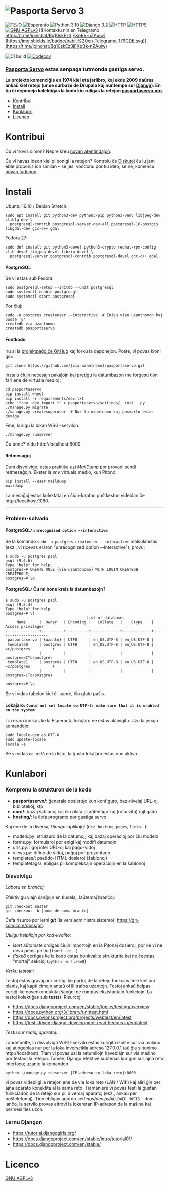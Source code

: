 # ![Pasporta Servo 3](https://cdn.rawgit.com/tejo-esperanto/pasportaservo/master/logos/pasportaservo_logo.svg)

[![TEJO](https://img.shields.io/badge/Projekto_de-TEJO-orange.svg)](https://tejo.org)
[![Esperanto](https://img.shields.io/badge/Esperanto-jes-green.svg)](https://eo.wikipedia.org/wiki/Esperanto)
[![Python 3.10](https://img.shields.io/badge/Python-3.10-blue.svg)](https://docs.python.org/3.10/)
[![Django 3.2](https://img.shields.io/badge/Django-3.2-0C4B33.svg)](https://docs.djangoproject.com/en/3.2/)
[![HTTP](https://img.shields.io/badge/HTTP-2-blue.svg)](https://http2.github.io/)
[![HTTPS](https://img.shields.io/badge/HTTPS-jes-green.svg)](https://www.ssllabs.com/ssltest/analyze.html?d=pasportaservo.org)
[![GNU AGPLv3](https://img.shields.io/badge/licenco-GNU_AGPLv3-blue.svg)](https://www.gnu.org/licenses/agpl-3.0.html)
[![Kontaktu nin en Telegramo https://t.me/joinchat/Bg10skEz3jFXpBk-nZAuiw](https://img.shields.io/badge/babili%20en-Telegramo-179CDE.svg)](https://t.me/joinchat/Bg10skEz3jFXpBk-nZAuiw)

![CI build](https://github.com/tejoesperanto/pasportaservo/actions/workflows/ci.yml/badge.svg)
[![Codecov](https://img.shields.io/codecov/c/github/tejoesperanto/pasportaservo.svg)](https://codecov.io/github/tejoesperanto/pasportaservo)


### [Pasporta Servo](https://eo.wikipedia.org/wiki/Pasporta_Servo) estas senpaga tutmonda gastiga servo.

**La projekto komenciĝis en 1974 kiel eta jarlibro, kaj ekde 2009 daŭras ankaŭ kiel retejo
  (unue surbaze de Drupalo kaj nuntempe sur [Dĵango](https://www.djangoproject.com)).
  En tiu ĉi deponejo kolektiĝas la kodo kiu ruligas la retejon [pasportaservo.org](https://www.pasportaservo.org).**

- [Kontribui](#kontribui)
- [Instali](#instali)
- [Kunlabori](#kunlabori)
- [Licenco](#licenco)


# Kontribui

Ĉu vi trovis cimon? Nepre kreu [novan atentindaĵon](https://github.com/tejoesperanto/pasportaservo/issues/new).

Ĉu vi havas ideon kiel plibonigi la retejon?
Kontrolu ĉe [Diskutoj](https://github.com/tejoesperanto/pasportaservo/discussions) ĉu iu jam eble proponis ion
similan – se jes, voĉdonu por tiu ideo;
se ne, komencu [novan fadenon](https://github.com/tejoesperanto/pasportaservo/discussions/new?category=ideas).


# Instali

Ubuntu 16.10 / Debian Stretch:

    sudo apt install git python3-dev python3-pip python3-venv libjpeg-dev zlib1g-dev \
      postgresql-contrib postgresql-server-dev-all postgresql-10-postgis libgdal-dev gcc-c++ gdal

Fedora 27:

    sudo dnf install git python3-devel python3-crypto redhat-rpm-config zlib-devel libjpeg-devel libzip-devel \
      postgresql-server postgresql-contrib postgresql-devel gcc-c++ gdal


#### PostgreSQL

Se vi estas sub Fedora:

    sudo postgresql-setup --initdb --unit postgresql
    sudo systemctl enable postgresql
    sudo systemctl start postgresql

Por ĉiuj:

    sudo -u postgres createuser --interactive  # Enigu vian uzantnomon kaj poste 'y'
    createdb via-uzantnomo
    createdb pasportaservo


#### Fontkodo

Iru al la [projektpaĝo ĉe GitHub](https://github.com/tejoesperanto/pasportaservo)
kaj forku la deponejon. Poste, vi povas kloni ĝin:

    git clone https://github.com/{via-uzantnomo}/pasportaservo.git

Instalu ĉiujn necesajn pakaĵojn kaj pretigu la datumbazon (ne forgesu tion fari ene de virtuala medio):

    cd pasportaservo
    pip install wheel
    pip install -r requirements/dev.txt
    echo 'from .dev import *' > pasportaservo/settings/__init__.py
    ./manage.py migrate
    ./manage.py createsuperuser  # Nur la uzantnomo kaj pasvorto estas deviga

Fine, kurigu la lokan WSGI-servilon:

    ./manage.py runserver

Ĉu bone? Vidu http://localhost:8000.


#### Retmesaĝoj

Dum disvolvigo, estas praktika uzi *MailDump* por provadi sendi retmesaĝojn.
Ekster la *env* virtuala medio, kun Pitono:

    pip install --user maildump
    maildump

La mesaĝoj estos kolektataj en ĉion-kaptan poŝtkeston videblan ĉe http://localhost:1080.


----


### Problem-solvado

#### PostgreSQL: `unrecognized option --interactive`
Se la komando `sudo -u postgres createuser --interactive` malsukcesas
(ekz., vi ricevas eraron "unrecognized option --interactive"), provu:

    $ sudo -u postgres psql
    psql (9.6.6)
    Type "help" for help.
    postgres=# CREATE ROLE {via-uzantonomo} WITH LOGIN CREATEDB CREATEROLE;
    postgres=# \q

#### PostgreSQL: Ĉu mi bone kreis la datumbazojn?

    $ sudo -u postgres psql
    psql (9.5.4)
    Type "help" for help.
    postgres=# \l
                                        List of databases
         Name      |  Owner   | Encoding |   Collate   |    Ctype    |   Access privileges
    ---------------+----------+----------+-------------+-------------+-----------------------
     pasportaservo | {uzanto} | UTF8     | en_US.UTF-8 | en_US.UTF-8 |
     template0     | postgres | UTF8     | en_US.UTF-8 | en_US.UTF-8 | =c/postgres          +
                   |          |          |             |             | postgres=CTc/postgres
     template1     | postgres | UTF8     | en_US.UTF-8 | en_US.UTF-8 | =c/postgres          +
                   |          |          |             |             | postgres=CTc/postgres

    postgres=# \q

Se vi vidas tabelon kiel ĉi-supre, ĉio glate paŝis.

#### Lokaĵaro: `Could not set locale eo.UTF-8: make sure that it is enabled on the system`
Tia eraro indikas ke la Esperanta lokaĵaro ne estas aktivigita. Uzu la jenajn komandojn:

    sudo locale-gen eo.UTF-8
    sudo update-locale
    locale -a

Se vi vidas `eo.utf8` en la listo, la ĝusta lokaĵaro estas nun aktiva.


# Kunlabori

### Komprenu la strukturon de la kodo

- **pasportaservo/**: ĝenerala dosierujo kun konfiguro, baz-nivelaj URL-oj, bibliotekoj, ktp
- **core/**: bazaj ŝablonoj kaj ĉio rilata al aŭtentigo kaj (rolbazita) rajtigado
- **hosting/**: la ĉefa programo por gastiga servo

Kaj ene de la diversaj *Dĵango-aplikaĵoj* (ekz. `hosting`, `pages`, `links`…):

- models.py: strukturo de la datumoj, kaj bazaj operacioj por ĉiu modelo
- forms.py: formularoj por enigi kaj modifi datumojn
- urls.py: ligoj inter URL-oj kaj paĝo-vidoj
- views.py: difino de vidoj, paĝoj por prezentado
- templates/: pseŭdo-HTML dosieroj (ŝablonoj)
- templatetags/: ebligas pli kompleksajn operaciojn en la ŝablonoj


### Disvolvigu

*Laboru en branĉoj:*

Efektivigu viajn ŝanĝojn en tiucelaj, laŭtemaj branĉoj:

    git checkout master
    git checkout -b {nomo-de-nova-branĉo}

Ĉefa risurco por lerni ***git*** (la versiadministra sistemo): https://git-scm.com/docs/git.

*Utiligu helpilojn por kod-kvalito:*

* *isort* aŭtomate ordigas ĉiujn importojn en la Pitonaj dosieroj, por ke vi ne devu pensi pri tio
  (`isort -rc .`)
* *flake8* certigas ke la kodo estas bonkvalite strukturita kaj ne ĉeestas “mortaj” sekcioj
  (`python -m flake8`)

*Verku testojn:*

Testoj estas gravaj por certigi ke partoj de la retejo funkcias tiele kiel oni planis, kaj kapti cimojn
antaŭ ol ili trafos uzantojn. Testoj ankaŭ helpas certiĝi ke novenkondukitaj ŝanĝoj ne rompas ekzistantajn
funkciojn. La testoj kolektiĝas sub **tests/**. Risurcoj:
- https://docs.djangoproject.com/en/stable/topics/testing/overview
- https://docs.python.org/3/library/unittest.html
- https://docs.pylonsproject.org/projects/webtest/en/latest
- https://test-driven-django-development.readthedocs.io/en/latest

*Testu sur realaj aparatoj:*

Laŭdefaŭlte, la disvolviga WSGI-servilo estas kurigita izolite sur via maŝino kaj atingeblas nur per la
loka inverscikla adreso 127.0.0.1 (aŭ ĝia sinonimo http://localhost). Tiam vi povas uzi la retumilojn
haveblajn sur via maŝino por testadi la retejon. Tamen, Dĵango efektive subtenas kurigon sur ajna reta
interfaco; uzante la komandon

    python ./manage.py runserver {IP-adreso-en-loka-reto}:8000

vi povas videbligi la retejon ene de via loka reto (LAN / Wifi) kaj aliri ĝin per ajna aparato konektita
al la sama reto. Tiamaniere vi povas testi la ĝustan funkciadon de la retejo sur pli diversaj aparatoj
(ekz., ankaŭ per poŝtelefonoj).
Tion ebligas agordo *settings/dev.py/*`ALLOWED_HOSTS` – dum lanĉo, la servilo provas eltrovi la lokaretan
IP-adreson de la maŝino kaj permesi ties uzon.


### Lernu Dĵangon

- https://tutorial.djangogirls.org/
- https://docs.djangoproject.com/en/stable/intro/tutorial01/
- https://docs.djangoproject.com/en/stable/


# Licenco

[GNU AGPLv3](LICENSE)
